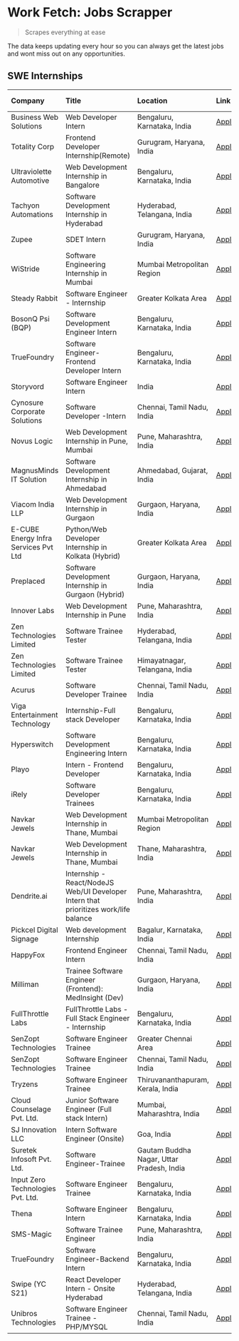 # Work Fetch: Jobs Scrapper
> Scrapes everything at ease

The data keeps updating every hour so you can always get the latest jobs and wont miss out on any opportunities.

## SWE Internships
<!--START_SECTION:workfetch-->
| Company                              | Title                                                                                | Location                                  | Link                                                                                                                                                                                                                                                                                                  | Date Posted   |
|:-------------------------------------|:-------------------------------------------------------------------------------------|:------------------------------------------|:------------------------------------------------------------------------------------------------------------------------------------------------------------------------------------------------------------------------------------------------------------------------------------------------------|:--------------|
| Business Web Solutions               | Web Developer Intern                                                                 | Bengaluru, Karnataka, India               | [Apply](https://in.linkedin.com/jobs/view/web-developer-intern-at-business-web-solutions-3897552404?position=26&pageNum=0&refId=n%2FunoEqLCuVEn%2FPaA2isBQ%3D%3D&trackingId=S%2B9DVdtPVfduCmeelamIVA%3D%3D&trk=public_jobs_jserp-result_search-card)                                                  | 2024-04-13    |
| Totality Corp                        | Frontend Developer Internship(Remote)                                                | Gurugram, Haryana, India                  | [Apply](https://in.linkedin.com/jobs/view/frontend-developer-internship-remote-at-totality-corp-3897033997?position=6&pageNum=0&refId=n%2FunoEqLCuVEn%2FPaA2isBQ%3D%3D&trackingId=t%2FW%2BoQ%2B%2FV4Spstb5VkaWcA%3D%3D&trk=public_jobs_jserp-result_search-card)                                      | 2024-04-12    |
| Ultraviolette Automotive             | Web Development Internship in Bangalore                                              | Bengaluru, Karnataka, India               | [Apply](https://in.linkedin.com/jobs/view/web-development-internship-in-bangalore-at-ultraviolette-automotive-3896965783?position=32&pageNum=0&refId=n%2FunoEqLCuVEn%2FPaA2isBQ%3D%3D&trackingId=XAkkgRI31OS7El4xOQl6DQ%3D%3D&trk=public_jobs_jserp-result_search-card)                               | 2024-04-12    |
| Tachyon Automations                  | Software Development Internship in Hyderabad                                         | Hyderabad, Telangana, India               | [Apply](https://in.linkedin.com/jobs/view/software-development-internship-in-hyderabad-at-tachyon-automations-3896969464?position=38&pageNum=0&refId=n%2FunoEqLCuVEn%2FPaA2isBQ%3D%3D&trackingId=hRhozlz6mT1DQCNFA1LSlw%3D%3D&trk=public_jobs_jserp-result_search-card)                               | 2024-04-12    |
| Zupee                                | SDET Intern                                                                          | Gurugram, Haryana, India                  | [Apply](https://in.linkedin.com/jobs/view/sdet-intern-at-zupee-3888478071?position=30&pageNum=0&refId=n%2FunoEqLCuVEn%2FPaA2isBQ%3D%3D&trackingId=F%2BaHQrRufZrdxmKcRwChzw%3D%3D&trk=public_jobs_jserp-result_search-card)                                                                            | 2024-04-09    |
| WiStride                             | Software Engineering Internship in Mumbai                                            | Mumbai Metropolitan Region                | [Apply](https://in.linkedin.com/jobs/view/software-engineering-internship-in-mumbai-at-wistride-3888218704?position=13&pageNum=0&refId=n%2FunoEqLCuVEn%2FPaA2isBQ%3D%3D&trackingId=Pc7ADavqkKDQoCi7ixwKEA%3D%3D&trk=public_jobs_jserp-result_search-card)                                             | 2024-04-08    |
| Steady Rabbit                        | Software Engineer - Internship                                                       | Greater Kolkata Area                      | [Apply](https://in.linkedin.com/jobs/view/software-engineer-internship-at-steady-rabbit-3885171077?position=15&pageNum=0&refId=n%2FunoEqLCuVEn%2FPaA2isBQ%3D%3D&trackingId=%2Fxf9mOU8Q0RCymFgcjs%2Bjw%3D%3D&trk=public_jobs_jserp-result_search-card)                                                 | 2024-04-08    |
| BosonQ Psi (BQP)                     | Software Development Engineer Intern                                                 | Bengaluru, Karnataka, India               | [Apply](https://in.linkedin.com/jobs/view/software-development-engineer-intern-at-bosonq-psi-bqp-3888328596?position=35&pageNum=0&refId=n%2FunoEqLCuVEn%2FPaA2isBQ%3D%3D&trackingId=I2LaFxYEUsV2C2bMH7AFhA%3D%3D&trk=public_jobs_jserp-result_search-card)                                            | 2024-04-06    |
| TrueFoundry                          | Software Engineer- Frontend Developer Intern                                         | Bengaluru, Karnataka, India               | [Apply](https://in.linkedin.com/jobs/view/software-engineer-frontend-developer-intern-at-truefoundry-3887320206?position=18&pageNum=0&refId=n%2FunoEqLCuVEn%2FPaA2isBQ%3D%3D&trackingId=04mqHlGmp9T%2Fw9rLmnKGxg%3D%3D&trk=public_jobs_jserp-result_search-card)                                      | 2024-04-05    |
| Storyvord                            | Software Engineer Intern                                                             | India                                     | [Apply](https://in.linkedin.com/jobs/view/software-engineer-intern-at-storyvord-3518938006?position=17&pageNum=0&refId=n%2FunoEqLCuVEn%2FPaA2isBQ%3D%3D&trackingId=YVzYYf02wQKGNifE%2FS0w0w%3D%3D&trk=public_jobs_jserp-result_search-card)                                                           | 2024-04-04    |
| Cynosure Corporate Solutions         | Software Developer -Intern                                                           | Chennai, Tamil Nadu, India                | [Apply](https://in.linkedin.com/jobs/view/software-developer-intern-at-cynosure-corporate-solutions-3884767755?position=19&pageNum=0&refId=n%2FunoEqLCuVEn%2FPaA2isBQ%3D%3D&trackingId=M9jJRv1VAUX0yVCo4P%2FbZA%3D%3D&trk=public_jobs_jserp-result_search-card)                                       | 2024-04-04    |
| Novus Logic                          | Web Development Internship in Pune, Mumbai                                           | Pune, Maharashtra, India                  | [Apply](https://in.linkedin.com/jobs/view/web-development-internship-in-pune-mumbai-at-novus-logic-3885741343?position=57&pageNum=0&refId=n%2FunoEqLCuVEn%2FPaA2isBQ%3D%3D&trackingId=oM1gO8j53xnc%2B6n%2BxPedVA%3D%3D&trk=public_jobs_jserp-result_search-card)                                      | 2024-04-04    |
| MagnusMinds IT Solution              | Software Development Internship in Ahmedabad                                         | Ahmedabad, Gujarat, India                 | [Apply](https://in.linkedin.com/jobs/view/software-development-internship-in-ahmedabad-at-magnusminds-it-solution-3883933909?position=34&pageNum=0&refId=n%2FunoEqLCuVEn%2FPaA2isBQ%3D%3D&trackingId=LdWByeBHCTr7CL7pwD3jYQ%3D%3D&trk=public_jobs_jserp-result_search-card)                           | 2024-04-03    |
| Viacom India LLP                     | Web Development Internship in Gurgaon                                                | Gurgaon, Haryana, India                   | [Apply](https://in.linkedin.com/jobs/view/web-development-internship-in-gurgaon-at-viacom-india-llp-3883946826?position=50&pageNum=0&refId=n%2FunoEqLCuVEn%2FPaA2isBQ%3D%3D&trackingId=TwrrDzG3AI%2B98AGNJHCvCA%3D%3D&trk=public_jobs_jserp-result_search-card)                                       | 2024-04-03    |
| E-CUBE Energy Infra Services Pvt Ltd | Python/Web Developer Internship in Kolkata (Hybrid)                                  | Greater Kolkata Area                      | [Apply](https://in.linkedin.com/jobs/view/python-web-developer-internship-in-kolkata-hybrid-at-e-cube-energy-infra-services-pvt-ltd-3882160442?position=11&pageNum=0&refId=n%2FunoEqLCuVEn%2FPaA2isBQ%3D%3D&trackingId=CxrfCWO68GfV0GT04UHmHw%3D%3D&trk=public_jobs_jserp-result_search-card)         | 2024-04-02    |
| Preplaced                            | Software Development Internship in Gurgaon (Hybrid)                                  | Gurgaon, Haryana, India                   | [Apply](https://in.linkedin.com/jobs/view/software-development-internship-in-gurgaon-hybrid-at-preplaced-3880567870?position=21&pageNum=0&refId=n%2FunoEqLCuVEn%2FPaA2isBQ%3D%3D&trackingId=LwLOHXzQ1pEa5pAVjDaPow%3D%3D&trk=public_jobs_jserp-result_search-card)                                    | 2024-04-01    |
| Innover Labs                         | Web Development Internship in Pune                                                   | Pune, Maharashtra, India                  | [Apply](https://in.linkedin.com/jobs/view/web-development-internship-in-pune-at-innover-labs-3875494237?position=7&pageNum=0&refId=n%2FunoEqLCuVEn%2FPaA2isBQ%3D%3D&trackingId=T8r7RmFn9fdnNfmWSPe6nA%3D%3D&trk=public_jobs_jserp-result_search-card)                                                 | 2024-03-28    |
| Zen Technologies Limited             | Software Trainee Tester                                                              | Hyderabad, Telangana, India               | [Apply](https://in.linkedin.com/jobs/view/software-trainee-tester-at-zen-technologies-limited-3872036112?position=12&pageNum=0&refId=n%2FunoEqLCuVEn%2FPaA2isBQ%3D%3D&trackingId=zB2u%2F%2BnzjaTEAZ%2FB%2BtJNCw%3D%3D&trk=public_jobs_jserp-result_search-card)                                       | 2024-03-27    |
| Zen Technologies Limited             | Software Trainee Tester                                                              | Himayatnagar, Telangana, India            | [Apply](https://in.linkedin.com/jobs/view/software-trainee-tester-at-zen-technologies-limited-3872100214?position=9&pageNum=0&refId=n%2FunoEqLCuVEn%2FPaA2isBQ%3D%3D&trackingId=VijKNlCQIsZSr7IpMSKR6w%3D%3D&trk=public_jobs_jserp-result_search-card)                                                | 2024-03-26    |
| Acurus                               | Software Developer Trainee                                                           | Chennai, Tamil Nadu, India                | [Apply](https://in.linkedin.com/jobs/view/software-developer-trainee-at-acurus-3871400616?position=20&pageNum=0&refId=n%2FunoEqLCuVEn%2FPaA2isBQ%3D%3D&trackingId=%2F5Wab3%2FeKEVrGdd6Ba%2FGqA%3D%3D&trk=public_jobs_jserp-result_search-card)                                                        | 2024-03-26    |
| Viga Entertainment Technology        | Internship-Full stack Developer                                                      | Bengaluru, Karnataka, India               | [Apply](https://in.linkedin.com/jobs/view/internship-full-stack-developer-at-viga-entertainment-technology-3870669789?position=27&pageNum=0&refId=n%2FunoEqLCuVEn%2FPaA2isBQ%3D%3D&trackingId=QC4uvfThcHFKOh9Erx%2Ft6w%3D%3D&trk=public_jobs_jserp-result_search-card)                                | 2024-03-25    |
| Hyperswitch                          | Software Development Engineering Intern                                              | Bengaluru, Karnataka, India               | [Apply](https://in.linkedin.com/jobs/view/software-development-engineering-intern-at-hyperswitch-3865513498?position=59&pageNum=0&refId=n%2FunoEqLCuVEn%2FPaA2isBQ%3D%3D&trackingId=iFBQIwyGqAvfmBGCCsbNmg%3D%3D&trk=public_jobs_jserp-result_search-card)                                            | 2024-03-23    |
| Playo                                | Intern - Frontend Developer                                                          | Bengaluru, Karnataka, India               | [Apply](https://in.linkedin.com/jobs/view/intern-frontend-developer-at-playo-3864131172?position=4&pageNum=0&refId=n%2FunoEqLCuVEn%2FPaA2isBQ%3D%3D&trackingId=911RFWps1lzdKPQFeZireA%3D%3D&trk=public_jobs_jserp-result_search-card)                                                                 | 2024-03-22    |
| iRely                                | Software Developer Trainees                                                          | Bengaluru, Karnataka, India               | [Apply](https://in.linkedin.com/jobs/view/software-developer-trainees-at-irely-3860566039?position=2&pageNum=0&refId=n%2FunoEqLCuVEn%2FPaA2isBQ%3D%3D&trackingId=8lyRLPqQrTGFi7fiSiA%2BWA%3D%3D&trk=public_jobs_jserp-result_search-card)                                                             | 2024-03-18    |
| Navkar Jewels                        | Web Development Internship in Thane, Mumbai                                          | Mumbai Metropolitan Region                | [Apply](https://in.linkedin.com/jobs/view/web-development-internship-in-thane-mumbai-at-navkar-jewels-3858080315?position=55&pageNum=0&refId=n%2FunoEqLCuVEn%2FPaA2isBQ%3D%3D&trackingId=W2eof9VFrgwSRWEfG%2FE9pw%3D%3D&trk=public_jobs_jserp-result_search-card)                                     | 2024-03-15    |
| Navkar Jewels                        | Web Development Internship in Thane, Mumbai                                          | Thane, Maharashtra, India                 | [Apply](https://in.linkedin.com/jobs/view/web-development-internship-in-thane-mumbai-at-navkar-jewels-3858087224?position=60&pageNum=0&refId=n%2FunoEqLCuVEn%2FPaA2isBQ%3D%3D&trackingId=bqGEj%2BzYJ1MT8vBODSfXgA%3D%3D&trk=public_jobs_jserp-result_search-card)                                     | 2024-03-15    |
| Dendrite.ai                          | Internship - React/NodeJS Web/UI Developer Intern that prioritizes work/life balance | Pune, Maharashtra, India                  | [Apply](https://in.linkedin.com/jobs/view/internship-react-nodejs-web-ui-developer-intern-that-prioritizes-work-life-balance-at-dendrite-ai-3853583200?position=37&pageNum=0&refId=n%2FunoEqLCuVEn%2FPaA2isBQ%3D%3D&trackingId=8SPpjN6BbCQbSFJYaWz2YQ%3D%3D&trk=public_jobs_jserp-result_search-card) | 2024-03-12    |
| Pickcel Digital Signage              | Web development Internship                                                           | Bagalur, Karnataka, India                 | [Apply](https://in.linkedin.com/jobs/view/web-development-internship-at-pickcel-digital-signage-3849506118?position=56&pageNum=0&refId=n%2FunoEqLCuVEn%2FPaA2isBQ%3D%3D&trackingId=kdMCtxs%2Fnkyny1%2FwZAb4dQ%3D%3D&trk=public_jobs_jserp-result_search-card)                                         | 2024-03-08    |
| HappyFox                             | Frontend Engineer Intern                                                             | Chennai, Tamil Nadu, India                | [Apply](https://in.linkedin.com/jobs/view/frontend-engineer-intern-at-happyfox-3848357951?position=49&pageNum=0&refId=n%2FunoEqLCuVEn%2FPaA2isBQ%3D%3D&trackingId=%2F2f9PfqY9ROnnHOEm5h4FQ%3D%3D&trk=public_jobs_jserp-result_search-card)                                                            | 2024-03-07    |
| Milliman                             | Trainee Software Engineer (Frontend): MedInsight (Dev)                               | Gurgaon, Haryana, India                   | [Apply](https://in.linkedin.com/jobs/view/trainee-software-engineer-frontend-medinsight-dev-at-milliman-3792874280?position=10&pageNum=0&refId=n%2FunoEqLCuVEn%2FPaA2isBQ%3D%3D&trackingId=swIIbojwpe81%2FrKZBbaOBQ%3D%3D&trk=public_jobs_jserp-result_search-card)                                   | 2024-03-01    |
| FullThrottle Labs                    | FullThrottle Labs - Full Stack Engineer - Internship                                 | Bengaluru, Karnataka, India               | [Apply](https://in.linkedin.com/jobs/view/fullthrottle-labs-full-stack-engineer-internship-at-fullthrottle-labs-3829636016?position=58&pageNum=0&refId=n%2FunoEqLCuVEn%2FPaA2isBQ%3D%3D&trackingId=ye2SCklI15aULKh1zEp8Lg%3D%3D&trk=public_jobs_jserp-result_search-card)                             | 2024-02-17    |
| SenZopt Technologies                 | Software Engineer Trainee                                                            | Greater Chennai Area                      | [Apply](https://in.linkedin.com/jobs/view/software-engineer-trainee-at-senzopt-technologies-3827688781?position=39&pageNum=0&refId=n%2FunoEqLCuVEn%2FPaA2isBQ%3D%3D&trackingId=B1bpAh1jSwU4ioH5KWf%2Btw%3D%3D&trk=public_jobs_jserp-result_search-card)                                               | 2024-02-12    |
| SenZopt Technologies                 | Software Engineer Trainee                                                            | Chennai, Tamil Nadu, India                | [Apply](https://in.linkedin.com/jobs/view/software-engineer-trainee-at-senzopt-technologies-3827686880?position=52&pageNum=0&refId=n%2FunoEqLCuVEn%2FPaA2isBQ%3D%3D&trackingId=n%2FrCnmrJfsC72se7pYgIDw%3D%3D&trk=public_jobs_jserp-result_search-card)                                               | 2024-02-12    |
| Tryzens                              | Software Engineer Trainee                                                            | Thiruvananthapuram, Kerala, India         | [Apply](https://in.linkedin.com/jobs/view/software-engineer-trainee-at-tryzens-3809363491?position=40&pageNum=0&refId=n%2FunoEqLCuVEn%2FPaA2isBQ%3D%3D&trackingId=%2Fbk9S%2FrOdpOpIuKhP8StTg%3D%3D&trk=public_jobs_jserp-result_search-card)                                                          | 2024-01-18    |
| Cloud Counselage Pvt. Ltd.           | Junior Software Engineer (Full stack Intern)                                         | Mumbai, Maharashtra, India                | [Apply](https://in.linkedin.com/jobs/view/junior-software-engineer-full-stack-intern-at-cloud-counselage-pvt-ltd-3803132814?position=29&pageNum=0&refId=n%2FunoEqLCuVEn%2FPaA2isBQ%3D%3D&trackingId=jo%2F3BbbTFI6oHV2noEbkJA%3D%3D&trk=public_jobs_jserp-result_search-card)                          | 2024-01-11    |
| SJ Innovation LLC                    | Intern Software Engineer (Onsite)                                                    | Goa, India                                | [Apply](https://in.linkedin.com/jobs/view/intern-software-engineer-onsite-at-sj-innovation-llc-3799959011?position=46&pageNum=0&refId=n%2FunoEqLCuVEn%2FPaA2isBQ%3D%3D&trackingId=DiI244mjhN8RQScbvsoqlQ%3D%3D&trk=public_jobs_jserp-result_search-card)                                              | 2024-01-11    |
| Suretek Infosoft Pvt. Ltd.           | Software Engineer-Trainee                                                            | Gautam Buddha Nagar, Uttar Pradesh, India | [Apply](https://in.linkedin.com/jobs/view/software-engineer-trainee-at-suretek-infosoft-pvt-ltd-3800934643?position=25&pageNum=0&refId=n%2FunoEqLCuVEn%2FPaA2isBQ%3D%3D&trackingId=igyUCCI1v8iGchQBUbnoCg%3D%3D&trk=public_jobs_jserp-result_search-card)                                             | 2024-01-09    |
| Input Zero Technologies Pvt. Ltd.    | Software Engineer Trainee                                                            | Bengaluru, Karnataka, India               | [Apply](https://in.linkedin.com/jobs/view/software-engineer-trainee-at-input-zero-technologies-pvt-ltd-3800927643?position=31&pageNum=0&refId=n%2FunoEqLCuVEn%2FPaA2isBQ%3D%3D&trackingId=fu5TKC%2FTIn51XosdTKJriQ%3D%3D&trk=public_jobs_jserp-result_search-card)                                    | 2024-01-09    |
| Thena                                | Software Engineer Intern                                                             | Bengaluru, Karnataka, India               | [Apply](https://in.linkedin.com/jobs/view/software-engineer-intern-at-thena-3778731751?position=22&pageNum=0&refId=n%2FunoEqLCuVEn%2FPaA2isBQ%3D%3D&trackingId=HqkUFUZ75%2FP%2FeZQIhQ4sZg%3D%3D&trk=public_jobs_jserp-result_search-card)                                                             | 2023-12-05    |
| SMS-Magic                            | Software Trainee Engineer                                                            | Pune, Maharashtra, India                  | [Apply](https://in.linkedin.com/jobs/view/software-trainee-engineer-at-sms-magic-3761409781?position=33&pageNum=0&refId=n%2FunoEqLCuVEn%2FPaA2isBQ%3D%3D&trackingId=%2ByTVdxdZ0b8f1ZZPoKbvxA%3D%3D&trk=public_jobs_jserp-result_search-card)                                                          | 2023-11-16    |
| TrueFoundry                          | Software Engineer-Backend Intern                                                     | Bengaluru, Karnataka, India               | [Apply](https://in.linkedin.com/jobs/view/software-engineer-backend-intern-at-truefoundry-3779508170?position=36&pageNum=0&refId=n%2FunoEqLCuVEn%2FPaA2isBQ%3D%3D&trackingId=zAbCjbRoTg%2F18wpcXu1PKg%3D%3D&trk=public_jobs_jserp-result_search-card)                                                 | 2023-11-10    |
| Swipe (YC S21)                       | React Developer Intern - Onsite Hyderabad                                            | Hyderabad, Telangana, India               | [Apply](https://in.linkedin.com/jobs/view/react-developer-intern-onsite-hyderabad-at-swipe-yc-s21-3737600089?position=42&pageNum=0&refId=n%2FunoEqLCuVEn%2FPaA2isBQ%3D%3D&trackingId=Y%2F%2F%2FGRw3NQE8VB6R9a902w%3D%3D&trk=public_jobs_jserp-result_search-card)                                     | 2023-10-13    |
| Unibros Technologies                 | Software Engineer Trainee - PHP/MYSQL                                                | Chennai, Tamil Nadu, India                | [Apply](https://in.linkedin.com/jobs/view/software-engineer-trainee-php-mysql-at-unibros-technologies-3656599241?position=41&pageNum=0&refId=n%2FunoEqLCuVEn%2FPaA2isBQ%3D%3D&trackingId=h4obKqrhBMgUJ5nEavoiyA%3D%3D&trk=public_jobs_jserp-result_search-card)                                       | 2023-06-12    |
<!--END_SECTION:workfetch-->
